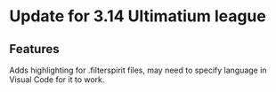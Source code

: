# Update for 3.14 Ultimatium league

## Features

Adds highlighting for .filterspirit files, may need to specify language in Visual Code for it to work. 